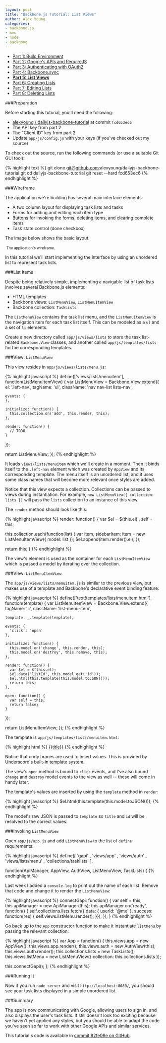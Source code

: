 ```yaml
---
layout: post
title: "Backbone.js Tutorial: List Views"
author: Alex Young
categories: 
- backbone.js
- mvc
- node
- backgoog
---
```


<ul class="parts">
  <li><a href="http://dailyjs.com/2012/11/29/backbone-tutorial-1/">Part 1: Build Environment</a></li>
  <li><a href="http://dailyjs.com/2012/12/06/backbone-tutorial-2/">Part 2: Google's APIs and RequireJS</a></li>
  <li><a href="http://dailyjs.com/2012/12/13/backbone-tutorial-3/">Part 3: Authenticating with OAuth2</a></li>
  <li><a href="http://dailyjs.com/2012/12/20/backbone-tutorial-4/">Part 4: Backbone.sync</a></li>
  <li><a href="http://dailyjs.com/2012/12/27/backbone-tutorial-5/"><strong>Part 5: List Views</strong></a></li>
  <li><a href="http://dailyjs.com/2013/01/03/backbone-tutorial-6/">Part 6: Creating Lists</a></li>
  <li><a href="http://dailyjs.com/2013/01/10/backbone-tutorial-7/">Part 7: Editing Lists</a></li>
  <li><a href="http://dailyjs.com/2013/01/17/backbone-tutorial-8/">Part 8: Deleting Lists</a></li>
</ul>

###Preparation

Before starting this tutorial, you'll need the following:

* [alexyoung / dailyjs-backbone-tutorial](https://github.com/alexyoung/dailyjs-backbone-tutorial) at commit `fcd653ec6`
* The API key from part 2
* The "Client ID" key from part 2
* Update `app/js/config.js` with your keys (if you've checked out my source)

To check out the source, run the following commands (or use a suitable Git GUI tool):

{% highlight text %}
git clone git@github.com:alexyoung/dailyjs-backbone-tutorial.git
cd dailyjs-backbone-tutorial
git reset --hard fcd653ec6
{% endhighlight %}

###Wireframe

The application we're building has several main interface elements:

* A two column layout for displaying task lists and tasks
* Forms for adding and editing each item type
* Buttons for invoking the forms, deleting items, and clearing complete items
* Task state control (done checkbox)

The image below shows the basic layout.

<div class="image">
  <img src="/images/posts/backbone-tutorial-wireframe.jpg" alt="" />
  <small>The application's wireframe.</small>
</div>

In this tutorial we'll start implementing the interface by using an unordered list to represent task lists.

###List Items

Despite being relatively simple, implementing a navigable list of task lists involves several Backbone.js elements:

* HTML templates
* Backbone views: `ListMenuView`, `ListMenuItemView`
* Backbone collection: `TaskLists`

The `ListMenuView` contains the task list menu, and the `ListMenuItemView` is the navigation item for each task list itself.  This can be modeled as a `ul` and a set of `li` elements.

Create a new directory called `app/js/views/lists` to store the task list-related `Backbone.View` classes, and another called `app/js/templates/lists` for the corresponding templates.

###View: `ListMenuView`

This view resides in `app/js/views/lists/menu.js`:

{% highlight javascript %}
define(['views/lists/menuitem'], function(ListMenuItemView) {
  var ListMenuView = Backbone.View.extend({
    el: '.left-nav',
    tagName: 'ul',
    className: 'nav nav-list lists-nav',

    events: {
    },

    initialize: function() {
      this.collection.on('add', this.render, this);
    },

    render: function() {
      // TODO
    }
  });

  return ListMenuView;
});
{% endhighlight %}

It loads `views/lists/menuitem` which we'll create in a moment.  Then it binds itself to the `.left-nav` element which was created by `AppView` and its corresponding template.  The menu itself is an unordered list, and it uses some class names that will become more relevant once styles are added.

Notice that this view expects a collection.  Collections can be passed to views during instantiation.  For example, `new ListMenuView({ collection: lists })` will pass the `lists` collection to an instance of this view.

The `render` method should look like this:

{% highlight javascript %}
render: function() {
  var $el = $(this.el)
    , self = this;

  this.collection.each(function(list) {
    var item, sidebarItem;
    item = new ListMenuItemView({ model: list });
    $el.append(item.render().el);
  });

  return this;
}
{% endhighlight %}

The view's element is used as the container for each `ListMenuItemView` which is passed a model by iterating over the collection.

###View: `ListMenuItemView`

The `app/js/views/lists/menuitem.js` is similar to the previous view, but makes use of a template and Backbone's declarative event binding feature.

{% highlight javascript %}
define(['text!templates/lists/menuitem.html'], function(template) {
  var ListMenuItemView = Backbone.View.extend({
    tagName: 'li',
    className: 'list-menu-item',

    template: _.template(template),

    events: {
      'click': 'open'
    },

    initialize: function() {
      this.model.on('change', this.render, this);
      this.model.on('destroy', this.remove, this);
    },

    render: function() {
      var $el = $(this.el);
      $el.data('listId', this.model.get('id'));
      $el.html(this.template(this.model.toJSON()));
      return this;
    },

    open: function() {
      var self = this;
      return false;
    }
  });

  return ListMenuItemView;
});
{% endhighlight %}

The template is `app/js/templates/lists/menuitem.html`:

{% highlight html %}
<a href="#" class="list-title" data-list-id="{{id}}">{{title}}</a>
{% endhighlight %}

Notice that curly braces are used to insert values.  This is provided by Underscore's built-in template system.

The view's `open` method is bound to `click` events, and I've also bound `change` and `destroy` model events to the view as well -- these will come in handy later.

The template's values are inserted by using the `template` method in `render`:

{% highlight javascript %}
$el.html(this.template(this.model.toJSON()));
{% endhighlight %}

The model's raw JSON is passed to `template` so `title` and `id` will be resolved to the correct values.

###Invoking `ListMenuView`

Open `app/js/app.js` and add `ListMenuView` to the list of `define` requirements:

{% highlight javascript %}
define([
  'gapi'
, 'views/app'
, 'views/auth'
, 'views/lists/menu'
, 'collections/tasklists'
],

function(ApiManager, AppView, AuthView, ListMenuView, TaskLists) {
{% endhighlight %}

Last week I added a `console.log` to print out the name of each list.  Remove that code and change it to render the `ListMenuView`:

{% highlight javascript %}
connectGapi: function() {
  var self = this;
  this.apiManager = new ApiManager(this);
  this.apiManager.on('ready', function() {
    self.collections.lists.fetch({ data: { userId: '@me' }, success: function(res) {
      self.views.listMenu.render();
    }});
  });
}
{% endhighlight %}

Go back up to the `App` constructor function to make it instantiate `listMenu` by passing the relevant collection:

{% highlight javascript %}
var App = function() {
  this.views.app = new AppView();
  this.views.app.render();
  this.views.auth = new AuthView(this);
  this.views.auth.render();
  this.collections.lists = new TaskLists();
  this.views.listMenu = new ListMenuView({ collection: this.collections.lists });

  this.connectGapi();
};
{% endhighlight %}

###Running It

Now if you run `node server` and visit `http://localhost:8080/`, you should see your task lists displayed in a simple unordered list.

###Summary

The app is now communicating with Google, allowing users to sign in, and also displays the user's task lists.  It still doesn't look too exciting because we haven't yet applied any styles, but you should be able to adapt the code you've seen so far to work with other Google APIs and similar services.

This tutorial's code is available in [commit 82fe08e on GitHub](https://github.com/alexyoung/dailyjs-backbone-tutorial/tree/82fe08ebff2cbc71350870dcd1a2c1b49f57f22d).

